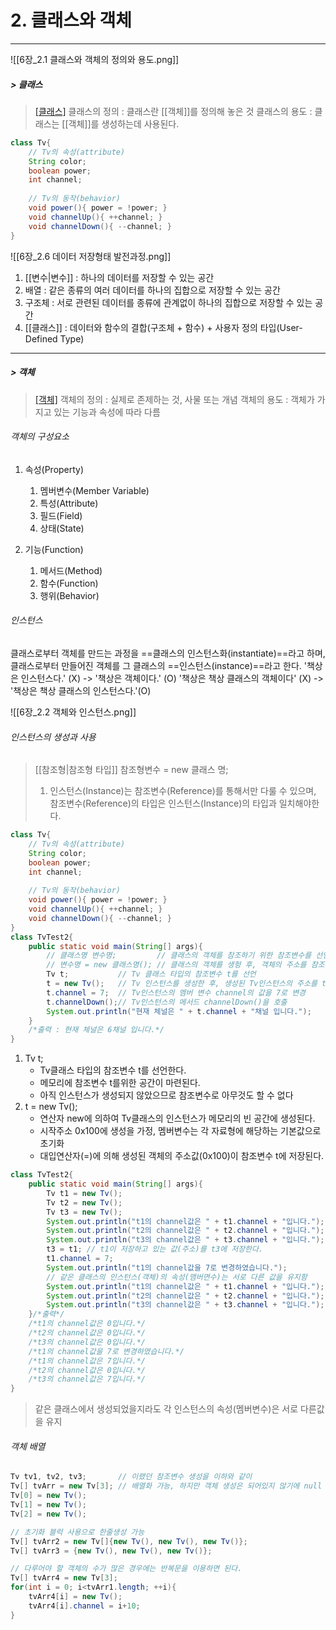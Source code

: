 # 2. 클래스와 객체
___
![[6장_2.1 클래스와 객체의 정의와 용도.png]]
##### > 클래스
> [[클래스]](Class)
> 클래스의 정의 : 클래스란 [[객체]]를 정의해 놓은 것
> 클래스의 용도 : 클래스는 [[객체]]를 생성하는데 사용된다.
```java
class Tv{  
    // Tv의 속성(attribute)  
    String color;  
    boolean power;  
    int channel;  
    
    // Tv의 동작(behavior)
    void power(){ power = !power; }  
    void channelUp(){ ++channel; }  
    void channelDown(){ --channel; }
}
```

![[6장_2.6 데이터 저장형태 발전과정.png]]
1. [[변수|변수]] : 하나의 데이터를 저장할 수 있는 공간
2. 배열 : 같은 종류의 여러 데이터를 하나의 집합으로 저장할 수 있는 공간
3. 구조체 : 서로 관련된 데이터를 종류에 관계없이 하나의 집합으로 저장할 수 있는 공간
4. [[클래스]] : 데이터와 함수의 결합(구조체 + 함수) + 사용자 정의 타입(User-Defined Type) 

---
##### > 객체
> [[객체]](Object)
> 객체의 정의 : 실제로 존제하는 것, 사물 또는 개념
> 객체의 용도 : 객체가 가지고 있는 기능과 속성에 따라 다름
###### 객체의 구성요소
1. 속성(Property)
	1. 멤버변수(Member Variable)
	2. 특성(Attribute)
	3. 필드(Field)
	4. 상태(State)

2. 기능(Function)
	1. 메서드(Method)
	2. 함수(Function)
	3. 행위(Behavior)
###### 인스턴스
클래스로부터 객체를 만드는 과정을 ==클래스의 인스턴스화(instantiate)==라고 하며,
클래스로부터 만들어진 객체를 그 클래스의 ==인스턴스(instance)==라고 한다.
	'책상은 인스턴스다.' (X)                    -> '책상은 객체이다.' (O)
	'책상은 책상 클래스의 객체이다' (X) -> '책상은 책상 클래스의 인스턴스다.'(O)

![[6장_2.2 객체와 인스턴스.png]]
###### 인스턴스의 생성과 사용
> [[참조형|참조형 타입]] 참조형변수 = new 클래스 명;
> 	1. 인스턴스(Instance)는 참조변수(Reference)를 통해서만 다룰 수 있으며, 
> 	참조변수(Reference)의 타입은 인스턴스(Instance)의 타입과 일치해야한다.
```java
class Tv{  
    // Tv의 속성(attribute)  
    String color;  
    boolean power;  
    int channel;  
    
    // Tv의 동작(behavior)
    void power(){ power = !power; }  
    void channelUp(){ ++channel; }  
    void channelDown(){ --channel; }
}
class TvTest2{
	public static void main(String[] args){
		// 클래스명 변수명;         // 클래스의 객체를 참조하기 위한 참조변수를 선언
		// 변수명 = new 클래스명(); // 클래스의 객체를 생헝 후, 객체의 주소를 참조변수에 저장
		Tv t;           // Tv 클래스 타입의 참조변수 t를 선언
		t = new Tv();   // Tv 인스턴스를 생성한 후, 생성된 Tv인스턴스의 주소를 t에 저장
		t.channel = 7;  // Tv인스턴스의 멤버 변수 channel의 값을 7로 변경  
		t.channelDown();// Tv인스턴스의 메서드 channelDown()을 호출
		System.out.println("현재 체널은 " + t.channel + "채널 입니다.");
	}
	/*출력 : 현재 체널은 6채널 입니다.*/
}
```
1. Tv t;
	+ Tv클래스 타입의 참조변수 t를 선언한다.
	+ 메모리에 참조변수 t를위한 공간이 마련된다.
	+ 아직 인스턴스가 생성되지 않았으므로 참조변수로 아무것도 할 수 없다
2. t = new Tv();
	- 연산자 new에 의하여 Tv클래스의 인스턴스가 메모리의 빈 공간에 생성된다.
	- 시작주소 0x100에 생성을 가정, 멤버변수는 각 자료형에 해당하는 기본값으로 초기화 
	- 대입연산자(=)에 의해 생성된 객체의 주소값(0x100)이 참조변수 t에 저장된다.

```java
class TvTest2{
	public static void main(String[] args){
		Tv t1 = new Tv();  
		Tv t2 = new Tv();
		Tv t3 = new Tv();
		System.out.println("t1의 channel값은 " + t1.channel + "입니다.");  
		System.out.println("t2의 channel값은 " + t2.channel + "입니다.");  
		System.out.println("t3의 channel값은 " + t3.channel + "입니다.");
		t3 = t1; // t1이 저장하고 있는 값(주소)를 t3에 저장한다.
		t1.channel = 7;
		System.out.println("t1의 channel값을 7로 변경하였습니다.");  
		// 같은 클래스의 인스턴스(객체)의 속성(맴버면수)는 서로 다른 값을 유지함  
		System.out.println("t1의 channel값은 " + t1.channel + "입니다.");  
		System.out.println("t2의 channel값은 " + t2.channel + "입니다.");
		System.out.println("t3의 channel값은 " + t3.channel + "입니다.");
	}/*출력*/
	/*t1의 channel값은 0입니다.*/
	/*t2의 channel값은 0입니다.*/
	/*t3의 channel값은 0입니다.*/
	/*t1의 channel값을 7로 변경하였습니다.*/
	/*t1의 channel값은 7입니다.*/
	/*t2의 channel값은 0입니다.*/
	/*t3의 channel값은 7입니다.*/
}
```
> 같은 클래스에서 생성되었을지라도 각 인스턴스의 속성(멤버변수)은 서로 다른값을 유지
###### 객체 배열
```java
Tv tv1, tv2, tv3;       // 이랬던 참조변수 생성을 이하와 같이
Tv[] tvArr = new Tv[3]; // 배열화 가능, 하지만 객체 생성은 되어있지 않기에 null
Tv[0] = new Tv();
Tv[1] = new Tv();
Tv[2] = new Tv();

// 초기화 블럭 사용으로 한줄생성 가능
Tv[] tvArr2 = new Tv[]{new Tv(), new Tv(), new Tv()};
Tv[] tvArr3 = {new Tv(), new Tv(), new Tv()};

// 다루어야 할 객체의 수가 많은 경우에는 반복문을 이용하면 된다.
Tv[] tvArr4 = new Tv[3];  
for(int i = 0; i<tvArr1.length; ++i){  
    tvArr4[i] = new Tv();  
    tvArr4[i].channel = i+10;  
}
```

